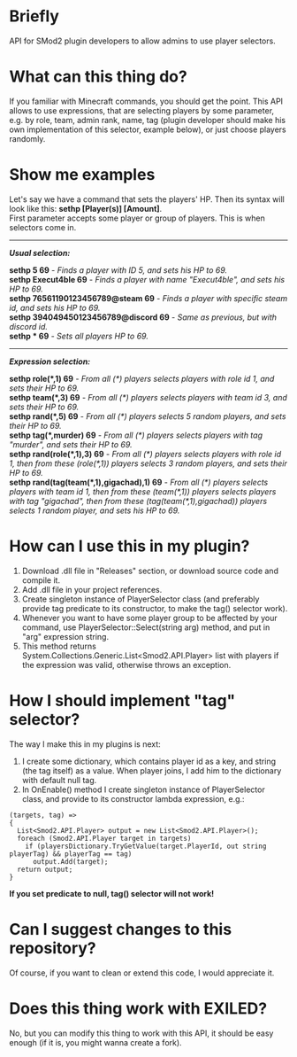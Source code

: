 # Briefly
API for SMod2 plugin developers to allow admins to use player selectors.
# What can this thing do?
If you familiar with Minecraft commands, you should get the point. This API allows to use expressions, that are selecting players by some parameter, e.g. by role, team, admin rank, name, tag (plugin developer should make his own implementation of this selector, example below), or just choose players randomly.
# Show me examples
Let's say we have a command that sets the players' HP. Then its syntax will look like this: <b>sethp [Player(s)] [Amount]</b>.  
First parameter accepts some player or group of players. This is when selectors come in.  
***
***Usual selection:***  
  
**sethp 5 69** - *Finds a player with ID 5, and sets his HP to 69.*  
**sethp Execut4ble 69** - *Finds a player with name "Execut4ble", and sets his HP to 69.*  
**sethp 76561190123456789@steam 69** - *Finds a player with specific steam id, and sets his HP to 69.*  
**sethp 394049450123456789@discord 69** - *Same as previous, but with discord id.*  
**sethp * 69** - *Sets all players HP to 69.*  
***
***Expression selection:***  
  
**sethp role(\*,1) 69** - *From all (\*) players selects players with role id 1, and sets their HP to 69.*  
**sethp team(\*,3) 69** - *From all (\*) players selects players with team id 3, and sets their HP to 69.*  
**sethp rand(\*,5) 69** - *From all (\*) players selects 5 random players, and sets their HP to 69.*  
**sethp tag(\*,murder) 69** - *From all (\*) players selects players with tag "murder", and sets their HP to 69.*  
**sethp rand(role(\*,1),3) 69** - *From all (\*) players selects players with role id 1, then from these (role(\*,1)) players selects 3 random players, and sets their HP to 69.*  
**sethp rand(tag(team(\*,1),gigachad),1) 69** - *From all (\*) players selects players with team id 1, then from these (team(\*,1)) players selects players with tag "gigachad", then from these (tag(team(\*,1),gigachad)) players selects 1 random player, and sets his HP to 69.*  
# How can I use this in my plugin?
1. Download .dll file in "Releases" section, or download source code and compile it.
2. Add .dll file in your project references.
3. Create singleton instance of PlayerSelector class (and preferably provide tag predicate to its constructor, to make the tag() selector work).
4. Whenever you want to have some player group to be affected by your command, use PlayerSelector::Select(string arg) method, and put in "arg" expression string.
5. This method returns System.Collections.Generic.List<Smod2.API.Player> list with players if the expression was valid, otherwise throws an exception.
# How I should implement "tag" selector?
The way I make this in my plugins is next:  
1. I create some dictionary, which contains player id as a key, and string (the tag itself) as a value. When player joins, I add him to the dictionary with default null tag.
2. In OnEnable() method I create singleton instance of PlayerSelector class, and provide to its constructor lambda expression, e.g.:  
```
(targets, tag) =>
{
  List<Smod2.API.Player> output = new List<Smod2.API.Player>();
  foreach (Smod2.API.Player target in targets)
    if (playersDictionary.TryGetValue(target.PlayerId, out string playerTag) && playerTag == tag)
      output.Add(target);
  return output;
}
```
**If you set predicate to null, tag() selector will not work!**
# Can I suggest changes to this repository?
Of course, if you want to clean or extend this code, I would appreciate it.
# Does this thing work with EXILED?
No, but you can modify this thing to work with this API, it should be easy enough (if it is, you might wanna create a fork).
